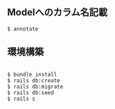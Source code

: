 ## Modelへのカラム名記載

```
$ annotate
```
## 環境構築
```

$ bundle install
$ rails db:create
$ rails db:migrate
$ rails db:seed
$ rails s
```
